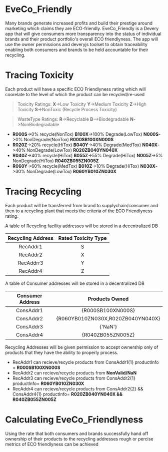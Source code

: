 # EveCo_Friendly


Many brands generate increased profits and build their prestige around marketing which claims they are ECO-friendly.
EveCo_Friendly is a Devery app that will give consumers more transparency into the status of individual brands and their product portfolio's overall ECO friendlyness. The app will use the owner permissions and deveryjs toolset to obtain traceability enabling both consumers and brands to be held accountable for their recycling.


# Tracing Toxicity
Each product will have a specific ECO Friendlyness rating which will coorelate to the level of which the product can be recycled/re-used
>Toxicity Ratings: **X**->Low Toxicity **Y**->Medium Toxicity **Z**->High Toxicity **S**->NonToxic (Recycle Process Toxicity)

>WasteType Ratings: **R**->Recyclable **B**-->Biodegradable **N**->NonBiodegradable

* **R000S**->0% recycle(NonTox) **B100X**->100% Degrade(LowTox) **N000S**->0% NonDegrade(NonTox) **R000SB100XN000S**
* **R020Z**->20% recycle(HiTox) **B040Y**->40% Degrade(MedTox) **N040X**->40% NonDegrade(LowTox) **R020ZB040YN040X**
* **R040Z**->40% recycle(HiTox) **B055Z**->55% Degrade(HiTox) **N005Z**->5% NonDegrade(HiTox) **R040ZB055ZN005Z**
* **R060Y**->60% recycle(MedTox) **B010Z**->10% Degrade(HiTox) **N030X**->30% NonDegrade(LowTox) **R060YB010ZN030X**
 
 # Tracing Recycling 
Each product will be transferred from brand to supplychain/consumer and then to a recycling plant that meets the criteria of the ECO Friendlyness rating.

A table of Recycling facility addresses will be stored in a decentralized DB  

| Recycling Address | Rated Toxicity Type | 
|:-------------:|:-------------:|
| RecAddr1 | S |
| RecAddr2 | X |
| RecAddrr3 | Y |
| RecAddr4 | Z |

A table of Consumer addresses will be stored in a decentralized DB 

| Consumer Address | Products Owned | 
|:-------------:|:-------------:|
| ConsAddr1 | {R000SB100XN000S} |
| ConsAddr2 | {R060YB010ZN030X,R020ZB040YN040X} |
| ConsAddr3 | {'NaN'} |
| ConsAddr4 | {R040ZB055ZN005Z} |

 Recycling Addresses will be given permission to accept ownership only of products that they have the ability to properly process.
 * RecAddr1 can recieve/recycle products from ConsAddr1{1} productInfo = **R000SB100XN000S**
 * RecAddr2 can recieve/recycle products from **NonValid/NaN**
 * RecAddr3 can recieve/recycle products from ConsAddr2{1} productInfo= **R060YB010ZN030X**
 * RecAddr4 can recieve/recycle products from ConsAddr2{2} && ConsAddr4{1} productInfo= **R020ZB040YN040X && R040ZB055ZN005Z**

# Calculating EveCo_Friendlyness

Using the rate that both consumers and brands successfully hand off ownership of their products to the recycling addresses rough or percise metrics of ECO friendlyness can be achieved

